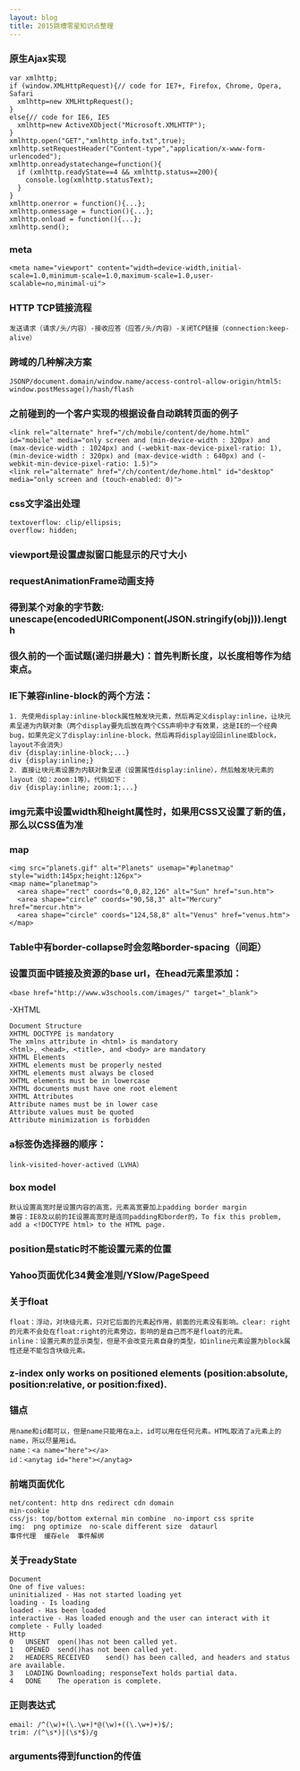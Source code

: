 ```yaml
---
layout: blog
title: 2015跳槽零星知识点整理
---
```

### 原生Ajax实现
	var xmlhttp;
	if (window.XMLHttpRequest){// code for IE7+, Firefox, Chrome, Opera, Safari
	  xmlhttp=new XMLHttpRequest();
	}
	else{// code for IE6, IE5
	  xmlhttp=new ActiveXObject("Microsoft.XMLHTTP");
	}
	xmlhttp.open("GET","xmlhttp_info.txt",true);
	xmlhttp.setRequestHeader("Content-type","application/x-www-form-urlencoded");
	xmlhttp.onreadystatechange=function(){
	  if (xmlhttp.readyState==4 && xmlhttp.status==200){
		console.log(xmlhttp.statusText);
	  }
	}
	xmlhttp.onerror = function(){...};
	xmlhttp.onmessage = function(){...};
	xmlhttp.onload = function(){...};
	xmlhttp.send();
	
### meta
	<meta name="viewport" content="width=device-width,initial-scale=1.0,minimum-scale=1.0,maximum-scale=1.0,user-scalable=no,minimal-ui">

### HTTP TCP链接流程
	发送请求（请求/头/内容）-接收应答（应答/头/内容）-关闭TCP链接（connection:keep-alive）

### 跨域的几种解决方案
	JSONP/document.domain/window.name/access-control-allow-origin/html5: window.postMessage()/hash/flash


### 之前碰到的一个客户实现的根据设备自动跳转页面的例子
	<link rel="alternate" href="/ch/mobile/content/de/home.html" id="mobile" media="only screen and (min-device-width : 320px) and (max-device-width : 1024px) and (-webkit-max-device-pixel-ratio: 1), (min-device-width : 320px) and (max-device-width : 640px) and (-webkit-min-device-pixel-ratio: 1.5)">
	<link rel="alternate" href="/ch/content/de/home.html" id="desktop" media="only screen and (touch-enabled: 0)">

### css文字溢出处理
	textoverflow: clip/ellipsis;
	overflow: hidden;

### viewport是设置虚拟窗口能显示的尺寸大小

### requestAnimationFrame动画支持

### 得到某个对象的字节数: unescape(encodedURIComponent(JSON.stringify(obj))).length

### 很久前的一个面试题(递归拼最大)：首先判断长度，以长度相等作为结束点。

### IE下兼容inline-block的两个方法：
	1. 先使用display:inline-block属性触发块元素，然后再定义display:inline，让块元素呈递为内联对象（两个display要先后放在两个CSS声明中才有效果，这是IE的一个经典bug，如果先定义了display:inline-block，然后再将display设回inline或block，layout不会消失）
	div {display:inline-block;...} 
	div {display:inline;}
	2. 直接让块元素设置为内联对象呈递（设置属性display:inline），然后触发块元素的layout（如：zoom:1等）。代码如下：
	div {display:inline; zoom:1;...}

### img元素中设置width和height属性时，如果用CSS又设置了新的值，那么以CSS值为准

### map

	<img src="planets.gif" alt="Planets" usemap="#planetmap" style="width:145px;height:126px">
	<map name="planetmap">
	  <area shape="rect" coords="0,0,82,126" alt="Sun" href="sun.htm">
	  <area shape="circle" coords="90,58,3" alt="Mercury" href="mercur.htm">
	  <area shape="circle" coords="124,58,8" alt="Venus" href="venus.htm">
	</map>

### Table中有border-collapse时会忽略border-spacing（间距）

### 设置页面中链接及资源的base url，在head元素里添加：
	<base href="http://www.w3schools.com/images/" target="_blank">

-XHTML

	Document Structure
	XHTML DOCTYPE is mandatory
	The xmlns attribute in <html> is mandatory
	<html>, <head>, <title>, and <body> are mandatory
	XHTML Elements
	XHTML elements must be properly nested
	XHTML elements must always be closed
	XHTML elements must be in lowercase
	XHTML documents must have one root element
	XHTML Attributes
	Attribute names must be in lower case
	Attribute values must be quoted
	Attribute minimization is forbidden

### a标签伪选择器的顺序：
	link-visited-hover-actived（LVHA）

### box model
	默认设置高宽时是设置内容的高宽，元素高宽要加上padding border margin
	兼容：IE8及以前的IE设置高宽时是连同padding和border的，To fix this problem, add a <!DOCTYPE html> to the HTML page.

### position是static时不能设置元素的位置

### Yahoo页面优化34黄金准则/YSlow/PageSpeed

### 关于float
	float：浮动，对块级元素，只对它后面的元素起作用，前面的元素没有影响。clear: right的元素不会处在float:right的元素旁边，影响的是自己而不是float的元素。
	inline：设置元素的显示类型，但是不会改变元素自身的类型，如inline元素设置为block属性还是不能包含块级元素。

### z-index only works on positioned elements (position:absolute, position:relative, or position:fixed).

### 锚点
	用name和id都可以，但是name只能用在a上，id可以用在任何元素。HTML取消了a元素上的name，所以尽量用id。
	name：<a name="here"></a>
	id：<anytag id="here"></anytag>

### 前端页面优化
	net/content: http dns redirect cdn domain
	min-cookie
	css/js: top/bottom external min combine  no-import css sprite
	img:  png optimize  no-scale different size  dataurl
	事件代理  缓存ele  事件解绑

### 关于readyState
	Document 
	One of five values:
	uninitialized - Has not started loading yet
	loading - Is loading
	loaded - Has been loaded
	interactive - Has loaded enough and the user can interact with it
	complete - Fully loaded
	Http
	0	UNSENT	open()has not been called yet.
	1	OPENED	send()has not been called yet.
	2	HEADERS_RECEIVED	send() has been called, and headers and status are available.
	3	LOADING	Downloading; responseText holds partial data.
	4	DONE	The operation is complete.

### 正则表达式
	email: /^(\w)+(\.\w+)*@(\w)+((\.\w+)+)$/;
	trim: /(^\s*)|(\s*$)/g

### arguments得到function的传值